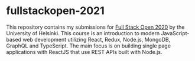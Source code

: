 # fullstackopen-2021

This repository contains my submissions for [Full Stack Open 2020](https://fullstackopen.com/en) by the University of Helsinki. 
This course is an introduction to modern JavaScript-based web development utilizing React, Redux, Node.js, MongoDB, GraphQL and TypeScript. 
The main focus is on building single page applications with ReactJS that use REST APIs built with Node.js.
